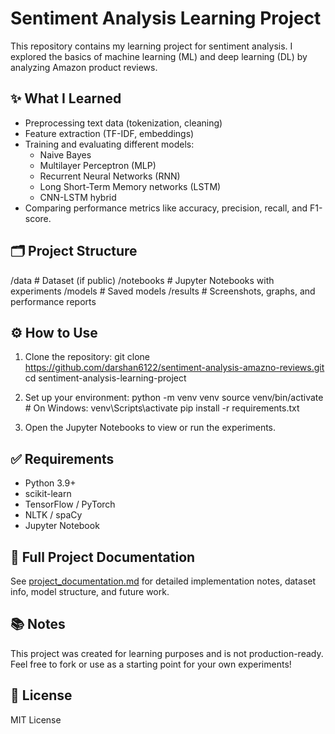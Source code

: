 # Sentiment Analysis Learning Project

This repository contains my learning project for sentiment analysis. I explored the basics of machine learning (ML) and deep learning (DL) by analyzing Amazon product reviews.

## ✨ What I Learned
- Preprocessing text data (tokenization, cleaning)
- Feature extraction (TF-IDF, embeddings)
- Training and evaluating different models:
  - Naive Bayes
  - Multilayer Perceptron (MLP)
  - Recurrent Neural Networks (RNN)
  - Long Short-Term Memory networks (LSTM)
  - CNN-LSTM hybrid
- Comparing performance metrics like accuracy, precision, recall, and F1-score.

## 🗂️ Project Structure

/data              # Dataset (if public)
/notebooks         # Jupyter Notebooks with experiments
/models            # Saved models
/results           # Screenshots, graphs, and performance reports

## ⚙️ How to Use

1. Clone the repository:
   git clone https://github.com/darshan6122/sentiment-analysis-amazno-reviews.git
   cd sentiment-analysis-learning-project

3. Set up your environment:
   python -m venv venv
   source venv/bin/activate  # On Windows: venv\Scripts\activate
   pip install -r requirements.txt

4. Open the Jupyter Notebooks to view or run the experiments.

## ✅ Requirements
- Python 3.9+
- scikit-learn
- TensorFlow / PyTorch
- NLTK / spaCy
- Jupyter Notebook

## 📄 Full Project Documentation
See [project_documentation.md](project_documentation.md) for detailed implementation notes, dataset info, model structure, and future work.

## 📚 Notes
This project was created for learning purposes and is not production-ready.
Feel free to fork or use as a starting point for your own experiments!

## 📄 License
MIT License
